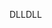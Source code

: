 <span data-ttu-id="7900d-101">DLL</span><span class="sxs-lookup"><span data-stu-id="7900d-101">DLL</span></span>